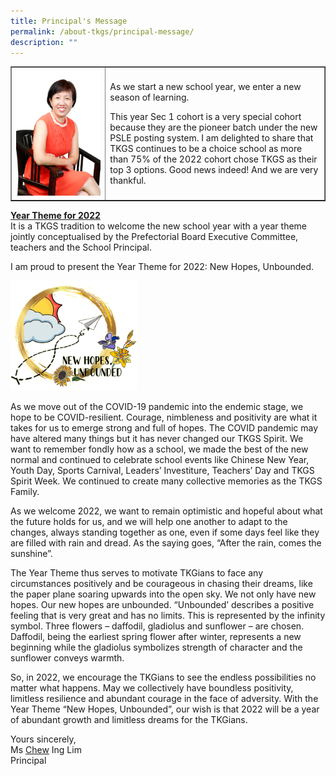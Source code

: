 ```yaml
---
title: Principal's Message
permalink: /about-tkgs/principal-message/
description: ""
---
```


<table style="border-collapse: collapse; width: 100%;" border="1">
<tbody>
<tr>
<td style="width: 30%;"><img src="/images/princ1.png"></td>
<td style="width: 70%;">
<p>As we start a new school year, we enter a new season of learning.</p>
<p>This year Sec 1 cohort is a very special cohort because they are the pioneer batch under the new PSLE posting system. I am delighted to share that TKGS continues to be a choice school as more than 75% of the 2022 cohort chose TKGS as their top 3 options. Good news indeed! And we are very thankful.</p>
</td>
</tr>
</tbody>
</table>
<p><strong><u>Year Theme for 2022<br /></u></strong>It is a TKGS tradition to welcome the new school year with a year theme jointly conceptualised by the Prefectorial Board Executive Committee, teachers and the School Principal.</p>
<p>I am proud to present the Year Theme for 2022: New Hopes, Unbounded.</p>
<img style="width: 40%;" src="/images/princ2.png" />
<p>As we move out of the COVID-19 pandemic into the endemic stage, we hope to be COVID-resilient. Courage, nimbleness and positivity are what it takes for us to emerge strong and full of hopes. The COVID pandemic may have altered many things but it has never changed our TKGS Spirit. We want to remember fondly how as a school, we made the best of the new normal and continued to celebrate school events like Chinese New Year, Youth Day, Sports Carnival, Leaders&rsquo; Investiture, Teachers&rsquo; Day and TKGS Spirit Week. We continued to create many collective memories as the TKGS Family.</p>
<p>As we welcome 2022, we want to remain optimistic and hopeful about what the future holds for us, and we will help one another to adapt to the changes, always standing together as one, even if some days feel like they are filled with rain and dread. As the saying goes, &ldquo;After the rain, comes the sunshine&rdquo;.</p>
<p>The Year Theme thus serves to motivate TKGians to face any circumstances positively and be courageous in chasing their dreams, like the paper plane soaring upwards into the open sky. We not only have new hopes. Our new hopes are unbounded. &ldquo;Unbounded&rsquo; describes a positive feeling that is very great and has no limits. This is represented by the infinity symbol. Three flowers &ndash; daffodil, gladiolus and sunflower &ndash; are chosen. Daffodil, being the earliest spring flower after winter, represents a new beginning while the gladiolus symbolizes strength of character and the sunflower conveys warmth.</p>
<p>So, in 2022, we encourage the TKGians to see the endless possibilities no matter what happens. May we collectively have boundless positivity, limitless resilience and abundant courage in the face of adversity. With the Year Theme &ldquo;New Hopes, Unbounded&rdquo;, our wish is that 2022 will be a year of abundant growth and limitless dreams for the TKGians.</p>
<p>Yours sincerely,<br />Ms&nbsp;<u>Chew</u>&nbsp;Ing Lim<br />Principal</p>